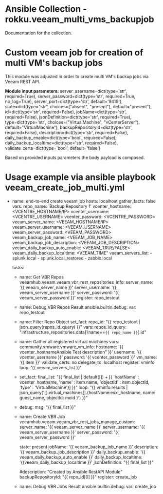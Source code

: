 # Ansible Collection - rokku.veeam_multi_vms_backupjob

Documentation for the collection.

# Custom veeam job for creation of multi VM's backup jobs
This module was adjusted in order to create multi VM's backup jobs via Veeam REST API. 

**Module input parameters:** 
server_username=dict(type='str', required=True),
server_password=dict(type='str', required=True, no_log=True),
server_port=dict(type='str', default='9419'),
state=dict(type="str", choices=("absent", "present"), default="present"),
id=dict(type='str', required=False),
jobName=dict(type='str', required=False),
jsonDefinition=dict(type='str', required=True),
type=dict(type='str', choices=("VirtualMachine", "vCenterServer"), default="VirtualMachine"),
backupRepositoryId=dict(type='str', required=False),
description=dict(type='str', required=False),
daily_backup_enable=dict(type='bool', required=False),
daily_backup_localtime=dict(type='str', required=False),
validate_certs=dict(type='bool', default='false')

Based on provided inputs parameters the body payload is composed. 

# Usage example via ansible playbook veeam_create_job_multi.yml

- name: end-to-end create veeam job
  hosts: localhost
  gather_facts: false
  vars:
    repo_name: 'Backup Repository 1'
    vcenter_hostname: <VCENTRE_HOSTNAME/IP> 
    vcenter_username: <VCENTRE_USERNAME>
    vcenter_password: <VCENTRE_PASSWORD>
    veeam_server_name: <VEEAM_HOSTNAME/IP>
    veeam_server_username: <VEEAM_USERNAME>
    veeam_server_password: <VEEAM_PASSWORD>
    veeam_backup_job_name: <VEEAM_JOB_NAME>
    veeam_backup_job_description: <VEEAM_JOB_DESCRIPTION>
    veeam_daily_backup_auto_enable: <VEEAM_TRUE/FALSE>
    veeam_daily_backup_localtime: <VEEAM_TIME"
    veeam_servers_list:
      - splunk.local
      - splunk.local_restored
      - zabbix.local

  tasks:
    - name: Get VBR Repos
      veeamhub.veeam.veeam_vbr_rest_repositories_info:
        server_name: '{{ veeam_server_name }}'
        server_username: '{{ veeam_server_username }}'
        server_password: '{{ veeam_server_password }}'
      register: repo_testout

    - name: Debug VBR Repos Result
      ansible.builtin.debug:
        var: repo_testout
    - name: Filter Repo Object
      set_fact:
        repo_id: "{{ repo_testout | json_query(repos_id_query) }}"
      vars:
        repos_id_query: "infrastructure_repositories.data[?name==`{{ repo_name }}`].id"

    - name: Gather all registered virtual machines
      vars:
      community.vmware.vmware_vm_info:
        hostname: '{{ vcenter_hostnameAnsible Test description" }}'
        username: '{{ vcenter_username }}'
        password: '{{ vcenter_password }}'
        vm_name: '{{ item }}'
        validate_certs: no
      delegate_to: localhost
      register: vminfo
      loop: '{{ veeam_servers_list }}'

    - set_fact:
        final_list: "{{ final_list | default([]) + [{ 'hostName' : vcenter_hostname, 'name' : item.name, 'objectId' : item.objectId, 'type' : 'VirtualMachine'}] }}"
      loop: "{{ vminfo.results | json_query('[].virtual_machines[].{hostName:esxi_hostname, name: guest_name, objectId: moid }') }}"

    - debug:
        msg: "{{ final_list }}"

    - name: Create VBR Job
      veeamhub.veeam.veeam_vbr_rest_jobs_manage_custom:
        server_name: '{{ veeam_server_name }}'
        server_username: '{{ veeam_server_username }}'
        server_password: '{{ veeam_server_password }}' 

        state: present
        jobName: '{{ veeam_backup_job_name }}' 
        description: '{{ veeam_backup_job_description }}'
        daily_backup_enable: '{{ veeam_daily_backup_auto_enable }}'
        daily_backup_localtime: '{{veeam_daily_backup_localtime }}'
        jsonDefinition: "{{ final_list }}"

        #description: "Created by Ansible RestAPI Module"
        backupRepositoryId: "{{ repo_id[0] }}"
      register: create_job
    - name: Debug VBR Jobs Result
      ansible.builtin.debug:
        var: create_job


